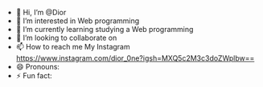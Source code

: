 - 👋 Hi, I’m @Dior
- 👀 I’m interested in Web programming
- 🌱 I’m currently learning studying a Web programming
- 💞️ I’m looking to collaborate on 
- 📫 How to reach me My Instagram https://www.instagram.com/dior_0ne?igsh=MXQ5c2M3c3doZWplbw==
- 😄 Pronouns:
- ⚡ Fun fact: 

<!---
D100rr/D100rr is a ✨ special ✨ repository because its `README.md` (this file) appears on your GitHub profile.
You can click the Preview link to take a look at your changes.
--->
